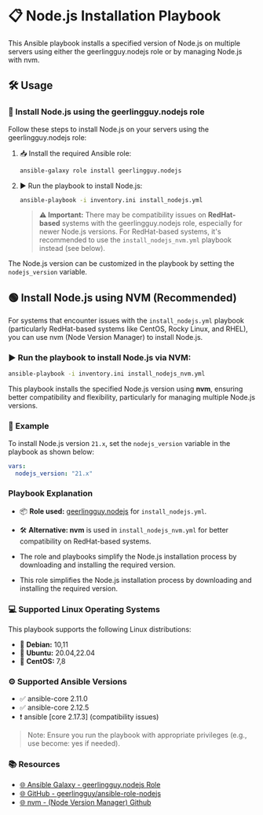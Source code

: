 # 📋 Node.js Installation Playbook

This Ansible playbook installs a specified version of Node.js on multiple servers using either the geerlingguy.nodejs role or by managing Node.js with nvm.

## 🛠️ Usage

### 🚀 Install Node.js using the geerlingguy.nodejs role

Follow these steps to install Node.js on your servers using the geerlingguy.nodejs role:

1. 📥 Install the required Ansible role:
   ```bash
   ansible-galaxy role install geerlingguy.nodejs
   ```
2. ▶️ Run the playbook to install Node.js:
   ```bash
   ansible-playbook -i inventory.ini install_nodejs.yml
   ```
   > **⚠️ Important:** There may be compatibility issues on **RedHat-based** systems with the geerlingguy.nodejs role, especially for newer Node.js versions. For RedHat-based systems, it's recommended to use the `install_nodejs_nvm.yml` playbook instead (see below).

The Node.js version can be customized in the playbook by setting the `nodejs_version` variable.

## 🟢 Install Node.js using NVM (Recommended)
For systems that encounter issues with the `install_nodejs.yml` playbook (particularly RedHat-based systems like CentOS, Rocky Linux, and RHEL), you can use nvm (Node Version Manager) to install Node.js.

### ▶️ Run the playbook to install Node.js via NVM:
```bash
ansible-playbook -i inventory.ini install_nodejs_nvm.yml
```
This playbook installs the specified Node.js version using **nvm**, ensuring better compatibility and flexibility, particularly for managing multiple Node.js versions.

### 🔧 Example

To install Node.js version `21.x`, set the `nodejs_version` variable in the playbook as shown below:

```yml
vars:
  nodejs_version: "21.x"
```

### Playbook Explanation

* 📦 **Role used:** [geerlingguy.nodejs](https://github.com/geerlingguy/ansible-role-nodejs) for `install_nodejs.yml`.

* 🛠️ **Alternative: nvm** is used in `install_nodejs_nvm.yml` for better compatibility on RedHat-based systems.

* The role and playbooks simplify the Node.js installation process by downloading and installing the required version.

* This role simplifies the Node.js installation process by downloading and installing the required version.


### 💻 Supported Linux Operating Systems
This playbook supports the following Linux distributions:
* 🐧 **Debian:** 10,11
* 🐧 **Ubuntu:** 20.04,22.04
* 🐧 **CentOS:** 7,8

### ⚙️ Supported Ansible Versions
* ✅ ansible-core 2.11.0
* ✅  ansible-core 2.12.5
* ❗️ ansible [core 2.17.3] (compatibility issues)

> Note: Ensure you run the playbook with appropriate privileges (e.g., use become: yes if needed).

### 📚 Resources
* [🌐 Ansible Galaxy - geerlingguy.nodejs Role](https://galaxy.ansible.com/ui/standalone/roles/geerlingguy/nodejs/documentation/)
* [🌐 GitHub - geerlingguy/ansible-role-nodejs](https://github.com/geerlingguy/ansible-role-nodejs)
* [🌐 nvm - (Node Version Manager) Github](https://github.com/nvm-sh/nvm)